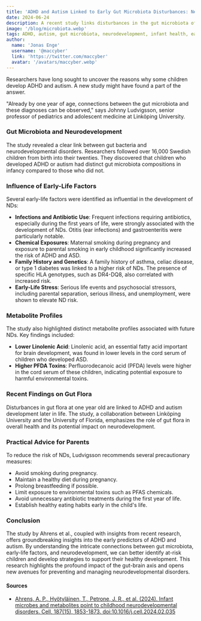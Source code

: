 ```yaml
---
title: 'ADHD and Autism Linked to Early Gut Microbiota Disturbances: New Insights'
date: 2024-06-24
description: A recent study links disturbances in the gut microbiota of infants to the development of ADHD and autism later in life, highlighting the potential impact of gut health on neurodevelopment.
image: '/blog/microbiota.webp'
tags: ADHD, autism, gut microbiota, neurodevelopment, infant health, early-life factors, infections, antibiotic use, chemical exposures, family history, genetics, prenatal stress, linolenic acid, PFDA toxins, gut-brain axis, early intervention, Linköping University, University of Florida, Johnny Ludvigsson, child development, preventive measures
author:
  name: 'Jonas Enge'
  username: '@maccyber'
  link: 'https://twitter.com/maccyber'
  avatar: '/avatars/maccyber.webp'
---
```


Researchers have long sought to uncover the reasons why some children develop ADHD and autism. A new study might have found a part of the answer.

"Already by one year of age, connections between the gut microbiota and these diagnoses can be observed," says Johnny Ludvigsson, senior professor of pediatrics and adolescent medicine at Linköping University.

### Gut Microbiota and Neurodevelopment

The study revealed a clear link between gut bacteria and neurodevelopmental disorders. Researchers followed over 16,000 Swedish children from birth into their twenties. They discovered that children who developed ADHD or autism had distinct gut microbiota compositions in infancy compared to those who did not.

### Influence of Early-Life Factors

Several early-life factors were identified as influential in the development of NDs:

- **Infections and Antibiotic Use**: Frequent infections requiring antibiotics, especially during the first years of life, were strongly associated with the development of NDs. Otitis (ear infections) and gastroenteritis were particularly notable.
- **Chemical Exposures**: Maternal smoking during pregnancy and exposure to parental smoking in early childhood significantly increased the risk of ADHD and ASD.
- **Family History and Genetics**: A family history of asthma, celiac disease, or type 1 diabetes was linked to a higher risk of NDs. The presence of specific HLA genotypes, such as DR4-DQ8, also correlated with increased risk.
- **Early-Life Stress**: Serious life events and psychosocial stressors, including parental separation, serious illness, and unemployment, were shown to elevate ND risk.

### Metabolite Profiles

The study also highlighted distinct metabolite profiles associated with future NDs. Key findings included:

- **Lower Linolenic Acid**: Linolenic acid, an essential fatty acid important for brain development, was found in lower levels in the cord serum of children who developed ASD.
- **Higher PFDA Toxins**: Perfluorodecanoic acid (PFDA) levels were higher in the cord serum of these children, indicating potential exposure to harmful environmental toxins.

### Recent Findings on Gut Flora

Disturbances in gut flora at one year old are linked to ADHD and autism development later in life. The study, a collaboration between Linköping University and the University of Florida, emphasizes the role of gut flora in overall health and its potential impact on neurodevelopment.

### Practical Advice for Parents

To reduce the risk of NDs, Ludvigsson recommends several precautionary measures:

- Avoid smoking during pregnancy.
- Maintain a healthy diet during pregnancy.
- Prolong breastfeeding if possible.
- Limit exposure to environmental toxins such as PFAS chemicals.
- Avoid unnecessary antibiotic treatments during the first year of life.
- Establish healthy eating habits early in the child's life.

### Conclusion

The study by Ahrens et al., coupled with insights from recent research, offers groundbreaking insights into the early predictors of ADHD and autism. By understanding the intricate connections between gut microbiota, early-life factors, and neurodevelopment, we can better identify at-risk children and develop strategies to support their healthy development. This research highlights the profound impact of the gut-brain axis and opens new avenues for preventing and managing neurodevelopmental disorders.

#### **Sources**

- [Ahrens, A. P., Hyötyläinen, T., Petrone, J. R., et al. (2024). Infant microbes and metabolites point to childhood neurodevelopmental disorders. Cell, 187(15), 1853-1873. doi:10.1016/j.cell.2024.02.035](https://doi.org/10.1016/j.cell.2024.02.035)
